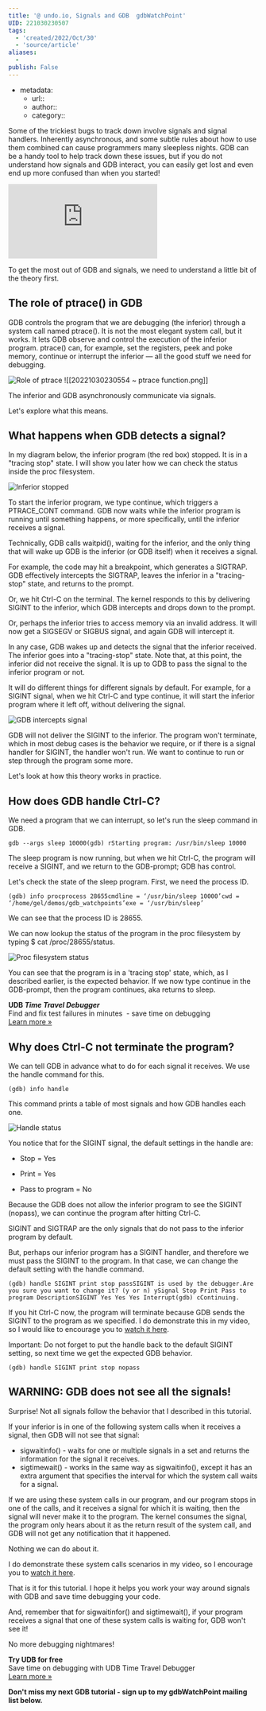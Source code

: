 ```yaml
---
title: '@ undo.io, Signals and GDB  gdbWatchPoint'
UID: 221030230507
tags:
  - 'created/2022/Oct/30'
  - 'source/article'
aliases:
  - 
publish: False
---
```

- metadata:
	- url::
	- author::
	- category::

Some of the trickiest bugs to track down involve signals and signal handlers. Inherently asynchronous, and some subtle rules about how to use them combined can cause programmers many sleepless nights. GDB can be a handy tool to help track down these issues, but if you do not understand how signals and GDB interact, you can easily get lost and even end up more confused than when you started!

<iframe allow="accelerometer; autoplay; encrypted-media; gyroscope; picture-in-picture" allowfullscreen="" frameborder="0" src="https://www.youtube.com/embed/MjA-gLj7Nhs?rel=0&amp;enablejsapi=1&amp;origin=https://undo.io" data-lf-form-tracking-inspected-p1e024b3vppagb6d="true" data-lf-yt-playback-inspected-p1e024b3vppagb6d="true" data-gtm-yt-inspected-10="true" id="155807320" title="How to work with signals in GDB"></iframe>

To get the most out of GDB and signals, we need to understand a little bit of the theory first.

## The role of ptrace() in GDB

GDB controls the program that we are debugging (the inferior) through a system call named ptrace(). It is not the most elegant system call, but it works. It lets GDB observe and control the execution of the inferior program. ptrace() can, for example, set the registers, peek and poke memory, continue or interrupt the inferior — all the good stuff we need for debugging.

![Role of ptrace](https://undo.io/media/uploads/files/Article_1_-_Role_of_ptrace_UbrLpL1.png "Role of ptrace")
![[20221030230554 ~ ptrace function.png]]

The inferior and GDB asynchronously communicate via signals.

Let's explore what this means.

## What happens when GDB detects a signal?

In my diagram below, the inferior program (the red box) stopped. It is in a "tracing stop" state. I will show you later how we can check the status inside the proc filesystem.

![Inferior stopped](https://undo.io/media/uploads/files/Article_1_-_Inferior_stopped.png "Inferior stopped")

To start the inferior program, we type continue, which triggers a PTRACE\_CONT command. GDB now waits while the inferior program is running until something happens, or more specifically, until the inferior receives a signal.

Technically, GDB calls waitpid(), waiting for the inferior, and the only thing that will wake up GDB is the inferior (or GDB itself) when it receives a signal.

For example, the code may hit a breakpoint, which generates a SIGTRAP. GDB effectively intercepts the SIGTRAP, leaves the inferior in a "tracing-stop" state, and returns to the prompt. 

Or, we hit Ctrl-C on the terminal. The kernel responds to this by delivering SIGINT to the inferior, which GDB intercepts and drops down to the prompt. 

Or, perhaps the inferior tries to access memory via an invalid address. It will now get a SIGSEGV or SIGBUS signal, and again GDB will intercept it.

In any case, GDB wakes up and detects the signal that the inferior received. The inferior goes into a "tracing-stop" state. Note that, at this point, the inferior did not receive the signal. It is up to GDB to pass the signal to the inferior program or not.

It will do different things for different signals by default. For example, for a SIGINT signal, when we hit Ctrl-C and type continue, it will start the inferior program where it left off, without delivering the signal. 

![GDB intercepts signal](https://undo.io/media/uploads/files/Article_1_-_GDB_intercepts_signal.png "GDB intercepts signal")

GDB will not deliver the SIGINT to the inferior. The program won't terminate, which in most debug cases is the behavior we require, or if there is a signal handler for SIGINT, the handler won't run. We want to continue to run or step through the program some more.

Let's look at how this theory works in practice.

## How does GDB handle Ctrl-C?

We need a program that we can interrupt, so let's run the sleep command in GDB. 

```
gdb --args sleep 10000(gdb) rStarting program: /usr/bin/sleep 10000
```

The sleep program is now running, but when we hit Ctrl-C, the program will receive a SIGINT, and we return to the GDB-prompt; GDB has control.

Let's check the state of the sleep program. First, we need the process ID.

```
(gdb) info procprocess 28655cmdline = ‘/usr/bin/sleep 10000’cwd = ‘/home/gel/demos/gdb_watchpoints’exe = ‘/usr/bin/sleep’
```

We can see that the process ID is 28655. 

We can now lookup the status of the program in the proc filesystem by typing $ cat /proc/28655/status. 

![Proc filesystem status](https://undo.io/media/uploads/files/Article_1_-_Proc_status.png "Proc filesystem status")

You can see that the program is in a 'tracing stop' state, which, as I described earlier, is the expected behavior. If we now type continue in the GDB-prompt, then the program continues, aka returns to sleep. 

**UDB _Time Travel Debugger_**  
Find and fix test failures in minutes  - save time on debugging  
[Learn more »](https://undo.io/solutions/products/udb/?utm_source=gdbWP&utm_medium=article&utm_campaign=gdbWP_portal&utm_content=working_with_signals_gdb_top)

## Why does Ctrl-C not terminate the program?

We can tell GDB in advance what to do for each signal it receives. We use the handle command for this.

```
(gdb) info handle
```

This command prints a table of most signals and how GDB handles each one.  

![Handle status](https://undo.io/media/uploads/files/Aritcle_1_-_Hanlde_status.png "Handle status")

You notice that for the SIGINT signal, the default settings in the handle are: 

-   Stop = Yes 
    
-   Print = Yes 
    
-   Pass to program = No
    

Because the GDB does not allow the inferior program to see the SIGINT (nopass), we can continue the program after hitting Ctrl-C. 

SIGINT and SIGTRAP are the only signals that do not pass to the inferior program by default. 

But, perhaps our inferior program has a SIGINT handler, and therefore we must pass the SIGINT to the program. In that case, we can change the default setting with the handle command.

```
(gdb) handle SIGINT print stop passSIGINT is used by the debugger.Are you sure you want to change it? (y or n) ySignal Stop Print Pass to program DescriptionSIGINT Yes Yes Yes Interrupt(gdb) cContinuing.
```

If you hit Ctrl-C now, the program will terminate because GDB sends the SIGINT to the program as we specified. I do demonstrate this in my video, so I would like to encourage you to [watch it here](https://youtu.be/MjA-gLj7Nhs).

Important: Do not forget to put the handle back to the default SIGINT setting, so next time we get the expected GDB behavior. 

```
(gdb) handle SIGINT print stop nopass
```

## WARNING: GDB does not see all the signals!

Surprise! Not all signals follow the behavior that I described in this tutorial.

If your inferior is in one of the following system calls when it receives a signal, then GDB will not see that signal:

-   sigwaitinfo() - waits for one or multiple signals in a set and returns the information for the signal it receives.
-   sigtimewait() - works in the same way as sigwaitinfo(), except it has an extra argument that specifies the interval for which the system call waits for a signal. 

If we are using these system calls in our program, and our program stops in one of the calls, and it receives a signal for which it is waiting, then the signal will never make it to the program. The kernel consumes the signal, the program only hears about it as the return result of the system call, and GDB will not get any notification that it happened.

Nothing we can do about it.

I do demonstrate these system calls scenarios in my video, so I encourage you to [watch it here](https://youtu.be/MjA-gLj7Nhs).

That is it for this tutorial. I hope it helps you work your way around signals with GDB and save time debugging your code.

And, remember that for sigwaitinfor() and sigtimewait(), if your program receives a signal that one of these system calls is waiting for, GDB won't see it!

No more debugging nightmares!

**Try UDB for free**  
Save time on debugging with UDB Time Travel Debugger  
[Learn more »](https://undo.io/solutions/products/udb/?utm_source=gdbWP&utm_medium=article&utm_campaign=gdbWP_portal&utm_content=working_with_signals_gdb_bottom)

**Don't miss my next GDB tutorial - sign up to my gdbWatchPoint mailing list below.**
